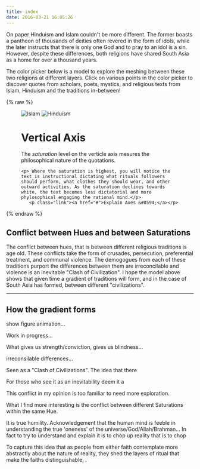 ```yaml
---
title: index
date: 2016-03-21 16:05:26
---
```

On paper Hinduism and Islam couldn't be more different. The former boasts a pantheon of thousands of deities often revered in the form of idols, while the later instructs that there is only one God and to pray to an idol is a sin. However, despite these differences, both religions have shared South Asia as a home for over a thousand years. 

The color picker below is a model to explore the meshing between these two religions at different layers. Click on various points in the color picker to discover quotes from scholars, poets, mystics, and religious texts from Islam, Hinduism and the traditions in-between!

{% raw %}
<figure class="color-picker-container">
  <div class="color-picker-canvas-container">
    <div class="hue-grad">
      <div class="sat-grad">
      </div>
      <div class="x-axis-labels">
        <span class="x-min"><img class="emoji" src="images/crescent_star.svg" alt="Islam"/></span>
        <span class="x-max"><img class="emoji" src="images/om.svg" alt="Hinduism"/></span>
      </div>
    </div>
  </div>
  <div class="color-picker-info-container">
  	<h1>Vertical Axis</h1>
  	<p>The <em>saturation</em> level on the verticle axis mesures the philosophical nature of the quotations.</p>

  	<p> Where the saturation is highest, you will notice the text is instructional dictating what rituals followers should perform, what clothes they should wear, and other outward activities. As the saturation declines towards white, the text becomes less dictatorial and more phylosophical engaging the rational mind.</p>
	   <p class="link"><a href="#">Explain Axes &#8594;</a></p>
  </div>
</figure> 
{% endraw %}

## Conflict between Hues and between Saturations

The conflict between hues, that is between different religious traditions is age old. These conflicts take the form of crusades, persecution, preferential treatment, and communal violence. The demogogues from each of these traditions purport the differences between them are irreconcilable and violence is an inevitable "Clash of Civilization". I hope the model above shows that given time a gradient of traditions will form, and in the case of South Asia has formed, between different "civilizations".  


---

## How the gradient forms

show figure animation...

 Work in progress...

What gives us strength/conviction, gives us blindness...

irreconsilable differences...

Seen as a "Clash of Civilizations". The idea that there

For those who see it as an inevitability deem it a

 This conflict in my opinion is too familiar to need more exploration.

What I find more interesting is the conflict between different Saturations within the same Hue. 



It is true humility. Acknowledgement that the human mind is feeble in understanding the true 'oneness' of the universe/God/Allah/Brahman... In fact to try to understand and explain it is to chop up reality that is to chop


To capture this idea that as people from either faith contemplate more abstractly about the nature of reality, they shed the layers of ritual that make the faiths distinguishable, .
